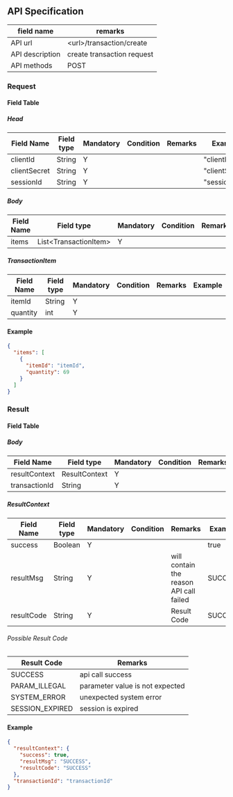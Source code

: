 ## API Specification

| field name      | remarks                    |
| --------------- | -------------------------- |
| API url         | \<url\>/transaction/create |
| API description | create transaction request |
| API methods     | POST                       |

### Request

#### Field Table

##### Head

| Field Name   | Field type | Mandatory | Condition | Remarks | Example        |
| ------------ | ---------- | --------- | --------- | ------- | -------------- |
| clientId     | String     | Y         |           |         | "clientId"     |
| clientSecret | String     | Y         |           |         | "clientSecret" |
| sessionId    | String     | Y         |           |         | "sessionId"    |

##### Body

| Field Name | Field type              | Mandatory | Condition | Remarks | Example |
| ---------- | ----------------------- | --------- | --------- | ------- | ------- |
| items      | List\<TransactionItem\> | Y         |           |         |         |

##### TransactionItem
| Field Name | Field type | Mandatory | Condition | Remarks | Example |
| ---------- | ---------- | --------- | --------- | ------- | ------- |
| itemId     | String     | Y         |           |         |         |
| quantity   | int        | Y         |           |         |         |

#### Example

```json
{
  "items": [
    {
      "itemId": "itemId",
      "quantity": 69
    }
  ]
}
```

### Result

#### Field Table

##### Body

| Field Name    | Field type    | Mandatory | Condition | Remarks | Example |
| ------------- | ------------- | --------- | --------- | ------- | ------- |
| resultContext | ResultContext | Y         |           |         |         |
| transactionId | String        | Y         |           |         |         |

##### ResultContext

| Field Name | Field type | Mandatory | Condition | Remarks                                 | Example |
| ---------- | ---------- | --------- | --------- | --------------------------------------- | ------- |
| success    | Boolean    | Y         |           |                                         | true    |
| resultMsg  | String     | Y         |           | will contain the reason API call failed | SUCCESS |
| resultCode | String     | Y         |           | Result Code                             | SUCCESS |

###### Possible Result Code

| Result Code     | Remarks                         |
| --------------- | ------------------------------- |
| SUCCESS         | api call success                |
| PARAM_ILLEGAL   | parameter value is not expected |
| SYSTEM_ERROR    | unexpected system error         |
| SESSION_EXPIRED | session is expired              |

#### Example

```json
{
  "resultContext": {
    "success": true,
    "resultMsg": "SUCCESS",
    "resultCode": "SUCCESS"
  },
  "transactionId": "transactionId"
}
```
